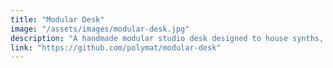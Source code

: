 ```yaml
---
title: "Modular Desk"
image: "/assets/images/modular-desk.jpg"
description: "A handmade modular studio desk designed to house synths, rack gear, and patch bays."
link: "https://github.com/polymat/modular-desk"
---
```

